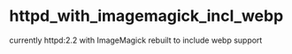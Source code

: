 # httpd_with_imagemagick_incl_webp

currently httpd:2.2 with ImageMagick rebuilt to include webp support
